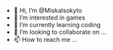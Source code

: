 - 👋 Hi, I’m @MiskaIsokyto
- 👀 I’m interested in games
- 🌱 I’m currently learning coding
- 💞️ I’m looking to collaborate on ...
- 📫 How to reach me ...

<!---
MiskaIsokyto/MiskaIsokyto is a ✨ special ✨ repository because its `README.md` (this file) appears on your GitHub profile.
You can click the Preview link to take a look at your changes.
--->
